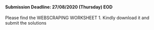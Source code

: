 #### Submission Deadline: 27/08/2020 (Thursday) EOD

Please find the WEBSCRAPING WORKSHEET 1. Kindly download it and submit the solutions
